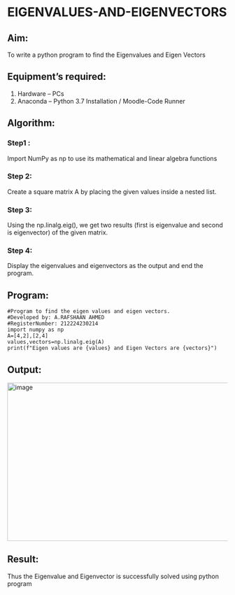 # EIGENVALUES-AND-EIGENVECTORS
## Aim:
To write a python program to find the Eigenvalues and Eigen Vectors
## Equipment’s required:
1. 	Hardware – PCs
2. 	Anaconda – Python 3.7 Installation / Moodle-Code Runner
## Algorithm:
### Step1 :
Import NumPy as np to use its mathematical and linear algebra functions
### Step 2:
Create a square matrix A by placing the given values inside a nested list.
### Step 3:
Using the np.linalg.eig(),  we get two results (first is eigenvalue and second is eigenvector) of the given matrix.
### Step 4: 
Display the eigenvalues and eigenvectors as the output and end the program.
## Program:
```
#Program to find the eigen values and eigen vectors.
#Developed by: A.RAFSHAAN AHMED
#RegisterNumber: 212224230214
import numpy as np
A=[4,2],[2,4]
values,vectors=np.linalg.eig(A)
print(f"Eigen values are {values} and Eigen Vectors are {vectors}")
```
## Output:
<img width="1294" height="362" alt="image" src="https://github.com/user-attachments/assets/f28d611d-ec72-4306-9e3d-ed8f46ac700a" />

## Result:
Thus the Eigenvalue and Eigenvector is successfully solved using python program
